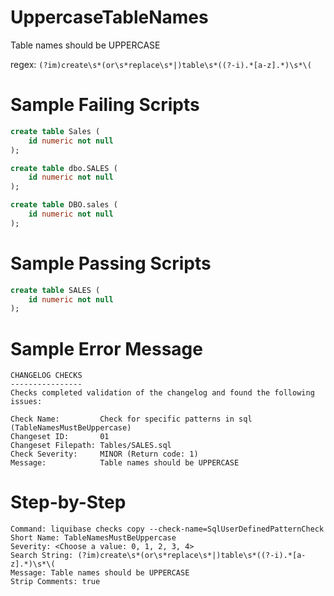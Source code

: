 # UppercaseTableNames

Table names should be UPPERCASE

regex: `(?im)create\s*(or\s*replace\s*|)table\s*((?-i).*[a-z].*)\s*\(`

# Sample Failing Scripts
``` sql
create table Sales (
	id numeric not null 
);
```
``` sql
create table dbo.SALES (
	id numeric not null 
);
```
``` sql
create table DBO.sales (
	id numeric not null 
);
```

# Sample Passing Scripts
``` sql
create table SALES (
	id numeric not null 
);
```

# Sample Error Message
```
CHANGELOG CHECKS
----------------
Checks completed validation of the changelog and found the following issues:

Check Name:         Check for specific patterns in sql (TableNamesMustBeUppercase)
Changeset ID:       01
Changeset Filepath: Tables/SALES.sql
Check Severity:     MINOR (Return code: 1)
Message:            Table names should be UPPERCASE
```
# Step-by-Step
```
Command: liquibase checks copy --check-name=SqlUserDefinedPatternCheck
Short Name: TableNamesMustBeUppercase
Severity: <Choose a value: 0, 1, 2, 3, 4>
Search String: (?im)create\s*(or\s*replace\s*|)table\s*((?-i).*[a-z].*)\s*\(
Message: Table names should be UPPERCASE
Strip Comments: true
```